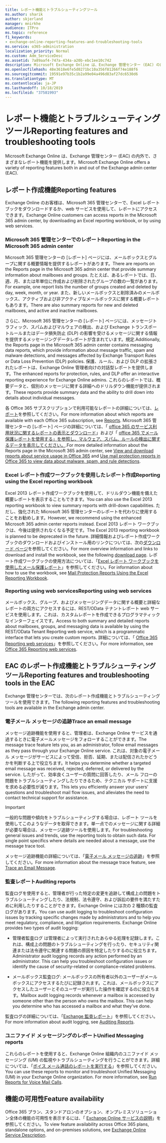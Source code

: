 ```yaml
---
title: レポート機能とトラブルシューティングツール
ms.author: sharik
author: skjerland
manager: mnirkhe
audience: ITPro
ms.topic: reference
f1_keywords:
- exchange-online-reporting-features-and-troubleshooting-tools
ms.service: o365-administration
localization_priority: Normal
ms.custom: Adm_ServiceDesc
ms.assetid: 7a89aaf4-747a-434a-a20b-ebc1ee10c742
description: Microsoft Exchange Online は、Exchange 管理センター (EAC) の内外で、さまざまなレポート機能を提供します。
ms.openlocfilehash: 48e3618e6fe5d0271bc10a356f81266f74e188f6
ms.sourcegitcommit: 19591e97b35c1b2a99e04a496d83af27dc6530d6
ms.translationtype: MT
ms.contentlocale: ja-JP
ms.lasthandoff: 10/18/2019
ms.locfileid: "37581993"
---
```

# <a name="reporting-features-and-troubleshooting-tools"></a><span data-ttu-id="87a8e-103">レポート機能とトラブルシューティングツール</span><span class="sxs-lookup"><span data-stu-id="87a8e-103">Reporting features and troubleshooting tools</span></span>

<span data-ttu-id="87a8e-104">Microsoft Exchange Online は、Exchange 管理センター (EAC) の内外で、さまざまなレポート機能を提供します。</span><span class="sxs-lookup"><span data-stu-id="87a8e-104">Microsoft Exchange Online offers a variety of reporting features both in and out of the Exchange admin center (EAC).</span></span>
  
## <a name="reporting-features"></a><span data-ttu-id="87a8e-105">レポート作成機能</span><span class="sxs-lookup"><span data-stu-id="87a8e-105">Reporting features</span></span>

<span data-ttu-id="87a8e-106">Exchange Online のお客様は、Microsoft 365 管理センターで、Excel レポートブックをダウンロードするか、web サービスを使用して、レポートにアクセスできます。</span><span class="sxs-lookup"><span data-stu-id="87a8e-106">Exchange Online customers can access reports in the Microsoft 365 admin center, by downloading an Excel reporting workbook, or by using web services.</span></span>
  
### <a name="reporting-in-the-microsoft-365-admin-center"></a><span data-ttu-id="87a8e-107">Microsoft 365 管理センターでのレポート</span><span class="sxs-lookup"><span data-stu-id="87a8e-107">Reporting in the Microsoft 365 admin center</span></span>

<span data-ttu-id="87a8e-108">Microsoft 365 管理センターの [レポート] ページには、メールボックスとグループに関する概要情報を提供するレポートがあります。</span><span class="sxs-lookup"><span data-stu-id="87a8e-108">There are reports on the Reports page in the Microsoft 365 admin center that provide summary information about mailboxes and groups.</span></span> <span data-ttu-id="87a8e-109">たとえば、あるレポートでは、日、週、月、または年単位に作成および削除されたグループの数の一覧があります。</span><span class="sxs-lookup"><span data-stu-id="87a8e-109">For example, one report lists the number of groups created and deleted by day, week, month, or year.</span></span> <span data-ttu-id="87a8e-110">また、新しいメールボックスと削除済みのメールボックス、アクティブおよび非アクティブなメールボックスに関する概要レポートもあります。</span><span class="sxs-lookup"><span data-stu-id="87a8e-110">There are also summary reports for new and deleted mailboxes, and active and inactive mailboxes.</span></span> 
  
<span data-ttu-id="87a8e-111">さらに、Microsoft 365 管理センターの [レポート] ページには、メッセージトラフィック、スパムおよびマルウェアの検出、および Exchange トランスポートルールまたはデータ損失防止 (DLP) の影響を受けるメッセージに関する情報を提供するメッセージングデータレポートが含まれています。規定.</span><span class="sxs-lookup"><span data-stu-id="87a8e-111">Additionally, the Reports page in the Microsoft 365 admin center contains messaging data reports, which provide information about message traffic, spam and malware detections, and messages affected by Exchange Transport Rules or Data Loss Prevention (DLP) policies.</span></span> <span data-ttu-id="87a8e-112">保護、ルール、および DLP の拡張されたレポートは、Exchange Online 管理者向けの対話型レポートを提供します。</span><span class="sxs-lookup"><span data-stu-id="87a8e-112">The enhanced reports for protection, rules, and DLP offer an interactive reporting experience for Exchange Online admins.</span></span> <span data-ttu-id="87a8e-113">これらのレポートでは、概要データと、個別のメッセージに関する詳細へのドリルダウン機能が提供されます。</span><span class="sxs-lookup"><span data-stu-id="87a8e-113">These reports provide summary data and the ability to drill down into details about individual messages.</span></span>
  
<span data-ttu-id="87a8e-114">各 Office 365 サブスクリプションで利用可能なレポートの詳細については、[レポート](../office-365-platform-service-description/reports.md)を参照してください。</span><span class="sxs-lookup"><span data-stu-id="87a8e-114">For more information about which reports are available with each Office 365 subscription, see [Reports](../office-365-platform-service-description/reports.md).</span></span> <span data-ttu-id="87a8e-115">Microsoft 365 管理センターの [レポート] ページの詳細については、「 [office 365 のサービス利用状況に関するレポートの表示とダウンロード](https://go.microsoft.com/fwlink/p/?LinkId=401187)」および「 [office 365 でメール保護レポートを使用する」を参照し、マルウェア、スパム、ルールの検出に関するデータを表示してください。](https://go.microsoft.com/fwlink/p/?LinkID=401102).</span><span class="sxs-lookup"><span data-stu-id="87a8e-115">For more detailed information about the Reports page in the Microsoft 365 admin center, see [View and download reports about service usage in Office 365](https://go.microsoft.com/fwlink/p/?LinkId=401187) and [Use mail protection reports in Office 365 to view data about malware, spam, and rule detections](https://go.microsoft.com/fwlink/p/?LinkID=401102).</span></span>
  
### <a name="reporting-using-the-excel-reporting-workbook"></a><span data-ttu-id="87a8e-116">Excel レポート作成ワークブックを使用したレポート作成</span><span class="sxs-lookup"><span data-stu-id="87a8e-116">Reporting using the Excel reporting workbook</span></span>

<span data-ttu-id="87a8e-117">Excel 2013 レポート作成ワークブックを使用して、ドリルダウン機能を備えた概要レポートを表示することもできます。</span><span class="sxs-lookup"><span data-stu-id="87a8e-117">You can also use the Excel 2013 reporting workbook to view summary reports with drill-down capabilities.</span></span> <span data-ttu-id="87a8e-118">ただし、強化された Microsoft 365 管理センターのレポートを代わりに使用することをお勧めします。</span><span class="sxs-lookup"><span data-stu-id="87a8e-118">However, we recommend using the enhanced Microsoft 365 admin center reports instead.</span></span> <span data-ttu-id="87a8e-119">Excel 2013 レポート ワークブックは、今後は提供されなくなる予定です。</span><span class="sxs-lookup"><span data-stu-id="87a8e-119">The Excel 2013 reporting workbook is planned to be deprecated in the future.</span></span> <span data-ttu-id="87a8e-120">詳細情報およびレポート作成ワークブックのダウンロードおよびインストール用のリンクについては、次の[ダウンロード ページ](https://go.microsoft.com/fwlink/p/?LinkId=271776)を参照してください。</span><span class="sxs-lookup"><span data-stu-id="87a8e-120">For more overview information and links to download and install the workbook, see the following [download page](https://go.microsoft.com/fwlink/p/?LinkId=271776).</span></span> <span data-ttu-id="87a8e-121">レポート作成ワークブックの使用方法については、「[Excel レポート ワークブックを使用したメール保護レポート](https://go.microsoft.com/fwlink/p/?LinkId=285211)」を参照してください。</span><span class="sxs-lookup"><span data-stu-id="87a8e-121">For information about how to use the workbook, see [Mail Protection Reports Using the Excel Reporting Workbook](https://go.microsoft.com/fwlink/p/?LinkId=285211).</span></span> 
  
### <a name="reporting-using-web-services"></a><span data-ttu-id="87a8e-122">Reporting using web services</span><span class="sxs-lookup"><span data-stu-id="87a8e-122">Reporting using web services</span></span>

<span data-ttu-id="87a8e-123">メールボックス、グループ、およびメッセージングデータに関する概要と詳細なレポートの両方にアクセスするには、REST/OData テナントレポート web サービスを使用します。これは、カスタムレポートを作成できるプログラマティックなインターフェイスです。</span><span class="sxs-lookup"><span data-stu-id="87a8e-123">Access to both summary and detailed reports about mailboxes, groups, and messaging data is available by using the REST/OData Tenant Reporting web service, which is a programmatic interface that lets you create custom reports.</span></span> <span data-ttu-id="87a8e-124">詳細については、「 [Office 365 Reporting web services](https://go.microsoft.com/fwlink/p/?LinkId=287041)」を参照してください。</span><span class="sxs-lookup"><span data-stu-id="87a8e-124">For more information, see [Office 365 Reporting web services](https://go.microsoft.com/fwlink/p/?LinkId=287041).</span></span>
  
## <a name="reporting-features-and-troubleshooting-tools-in-the-eac"></a><span data-ttu-id="87a8e-125">EAC のレポート作成機能とトラブルシューティング ツール</span><span class="sxs-lookup"><span data-stu-id="87a8e-125">Reporting features and troubleshooting tools in the EAC</span></span>

<span data-ttu-id="87a8e-126">Exchange 管理センターでは、次のレポート作成機能とトラブルシューティング ツールを使用できます。</span><span class="sxs-lookup"><span data-stu-id="87a8e-126">The following reporting features and troubleshooting tools are available in the Exchange admin center.</span></span>
  
### <a name="trace-an-email-message"></a><span data-ttu-id="87a8e-127">電子メール メッセージの追跡</span><span class="sxs-lookup"><span data-stu-id="87a8e-127">Trace an email message</span></span>

<span data-ttu-id="87a8e-128">メッセージ追跡機能を使用すると、管理者は、Exchange Online サービスを通過するときに電子メールメッセージをフォローすることができます。</span><span class="sxs-lookup"><span data-stu-id="87a8e-128">The message trace feature lets you, as an administrator, follow email messages as they pass through your Exchange Online service.</span></span> <span data-ttu-id="87a8e-129">これは、対象の電子メール メッセージがサービスによって受信、拒否、延期、または配信されたかどうかを判断する上で役立ちます。</span><span class="sxs-lookup"><span data-stu-id="87a8e-129">It helps you determine whether a targeted email message was received, rejected, deferred, or delivered by the service.</span></span> <span data-ttu-id="87a8e-130">したがって、効率良くユーザーの質問に回答したり、メール フローの問題をトラブルシューティングしたりできるため、テクニカル サポートに支援を求める必要性が減ります。</span><span class="sxs-lookup"><span data-stu-id="87a8e-130">This lets you efficiently answer your users' questions and troubleshoot mail flow issues, and alleviates the need to contact technical support for assistance.</span></span>
  
> [!IMPORTANT]
> <span data-ttu-id="87a8e-p107">一般的な問題や傾向をトラブルシューティングする場合は、レポート ツールを使用してこのようなデータを取得できます。単一点でのメッセージに関する詳細が必要な場合は、メッセージ追跡ツールを使用します。</span><span class="sxs-lookup"><span data-stu-id="87a8e-p107">For troubleshooting general issues and trends, use the reporting tools to obtain such data. For single point specifics where details are needed about a message, use the message trace tool.</span></span> 
  
<span data-ttu-id="87a8e-133">メッセージ追跡機能の詳細については、「[電子メール メッセージの追跡](https://go.microsoft.com/fwlink/p/?LinkId=271777)」を参照してください。</span><span class="sxs-lookup"><span data-stu-id="87a8e-133">For more information about the message trace feature, see [Trace an Email Message](https://go.microsoft.com/fwlink/p/?LinkId=271777).</span></span>
  
### <a name="auditing-reports"></a><span data-ttu-id="87a8e-134">監査レポート</span><span class="sxs-lookup"><span data-stu-id="87a8e-134">Auditing reports</span></span>

<span data-ttu-id="87a8e-p108">監査ログを使用すると、管理者が行った特定の変更を追跡して構成上の問題をトラブルシューティングしたり、法規制、法令遵守、および訴訟の要件を満たすために利用したりすることができます。Exchange Online には次の 2 種類の監査ログがあります。</span><span class="sxs-lookup"><span data-stu-id="87a8e-p108">You can use audit logging to troubleshoot configuration issues by tracking specific changes made by administrators and to help you meet regulatory, compliance, and litigation requirements. Exchange Online provides two types of audit logging:</span></span>
  
- <span data-ttu-id="87a8e-p109">管理者監査ログ は管理者によって実行されたあらゆる処理を記録します。これは、構成上の問題のトラブルシューティングを行ったり、セキュリティ関連または法令遵守に関連する問題の原因を特定したりするのに役立ちます。</span><span class="sxs-lookup"><span data-stu-id="87a8e-p109">Administrator audit logging records any action performed by an administrator. This can help you troubleshoot configuration issues or identify the cause of security-related or compliance-related problems.</span></span> 
    
- <span data-ttu-id="87a8e-p110">メールボックス監査ログ: メールボックスの所有者以外のユーザーがメールボックスにアクセスするたびに記録されます。これは、メールボックスにアクセスしたユーザーとそのユーザーが実行した操作を確認するのに役立ちます。</span><span class="sxs-lookup"><span data-stu-id="87a8e-p110">Mailbox audit logging records whenever a mailbox is accessed by someone other than the person who owns the mailbox. This can help you determine who has accessed a mailbox and what they've done.</span></span> 
    
<span data-ttu-id="87a8e-141">監査ログの詳細については、「[Exchange 監査レポート](https://go.microsoft.com/fwlink/p/?LinkId=271779)」を参照してください。</span><span class="sxs-lookup"><span data-stu-id="87a8e-141">For more information about audit logging, see [Auditing Reports](https://go.microsoft.com/fwlink/p/?LinkId=271779).</span></span>
  
### <a name="unified-messaging-reports"></a><span data-ttu-id="87a8e-142">ユニファイド メッセージングのレポート</span><span class="sxs-lookup"><span data-stu-id="87a8e-142">Unified Messaging reports</span></span>

<span data-ttu-id="87a8e-p111">これらのレポートを使用すると、Exchange Online 組織内のユニファイド メッセージング (UM) の監視やトラブルシューティングを行うことができます。詳細については、「[ボイス メール通話のレポートを実行する](https://go.microsoft.com/fwlink/p/?LinkId=287042)」を参照してください。</span><span class="sxs-lookup"><span data-stu-id="87a8e-p111">You can use these reports to monitor and troubleshoot Unified Messaging (UM) in your Exchange Online organization. For more information, see [Run Reports for Voice Mail Calls](https://go.microsoft.com/fwlink/p/?LinkId=287042).</span></span>
  
## <a name="feature-availability"></a><span data-ttu-id="87a8e-145">機能の可用性</span><span class="sxs-lookup"><span data-stu-id="87a8e-145">Feature availability</span></span>

<span data-ttu-id="87a8e-146">Office 365 プラン、スタンドアロンのオプション、オンプレミスソリューション全体の機能の可用性を表示するには、「 [Exchange Online サービスの説明](exchange-online-service-description.md)」を参照してください。</span><span class="sxs-lookup"><span data-stu-id="87a8e-146">To view feature availability across Office 365 plans, standalone options, and on-premises solutions, see [Exchange Online Service Description](exchange-online-service-description.md).</span></span>
  

